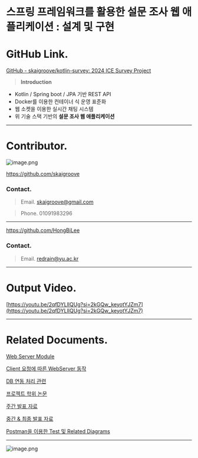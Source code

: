 # 스프링 프레임워크를 활용한 설문 조사 웹 애플리케이션 : 설계 및 구현

# **GitHub Link.**

[GitHub - skaigroove/kotlin-survey: 2024 ICE Survey Project](https://github.com/skaigroove/kotlin-survey)

> **Introduction**
> 
- Kotlin / Spring boot / JPA 기반 REST API
- Docker를 이용한 컨테이너 식 운영 표준화
- 웹 소켓을 이용한 실시간 채팅 시스템
- 위 기술 스택 기반의 **설문 조사 웹 애플리케이션**

---

# Contributor.

![image.png](%E1%84%89%E1%85%B3%E1%84%91%E1%85%B3%E1%84%85%E1%85%B5%E1%86%BC%20%E1%84%91%E1%85%B3%E1%84%85%E1%85%A6%E1%84%8B%E1%85%B5%E1%86%B7%E1%84%8B%E1%85%AF%E1%84%8F%E1%85%B3%E1%84%85%E1%85%B3%E1%86%AF%20%E1%84%92%E1%85%AA%E1%86%AF%E1%84%8B%E1%85%AD%E1%86%BC%E1%84%92%E1%85%A1%E1%86%AB%20%E1%84%89%E1%85%A5%E1%86%AF%E1%84%86%E1%85%AE%E1%86%AB%20%E1%84%8C%E1%85%A9%E1%84%89%E1%85%A1%20%E1%84%8B%E1%85%B0%E1%86%B8%20%E1%84%8B%200c10449ce374413686f46bcbc23cd19c/image.png)

https://github.com/skaigroove

### **Contact.**

> Email. skaigroove@gmail.com
> 

> Phone. 01091983296
> 

---

https://github.com/HongBiLee

### **Contact.**

> Email. redrain@yu.ac.kr
> 

---

# Output Video.

[https://youtu.be/2qfDYLlIQUg?si=2kGQw_keyotYJZm7](https://youtu.be/2qfDYLlIQUg?si=2kGQw_keyotYJZm7)

---

# Related Documents.

[Web Server Module](%E1%84%89%E1%85%B3%E1%84%91%E1%85%B3%E1%84%85%E1%85%B5%E1%86%BC%20%E1%84%91%E1%85%B3%E1%84%85%E1%85%A6%E1%84%8B%E1%85%B5%E1%86%B7%E1%84%8B%E1%85%AF%E1%84%8F%E1%85%B3%E1%84%85%E1%85%B3%E1%86%AF%20%E1%84%92%E1%85%AA%E1%86%AF%E1%84%8B%E1%85%AD%E1%86%BC%E1%84%92%E1%85%A1%E1%86%AB%20%E1%84%89%E1%85%A5%E1%86%AF%E1%84%86%E1%85%AE%E1%86%AB%20%E1%84%8C%E1%85%A9%E1%84%89%E1%85%A1%20%E1%84%8B%E1%85%B0%E1%86%B8%20%E1%84%8B%200c10449ce374413686f46bcbc23cd19c/Web%20Server%20Module%20b8ecb41422d442b38009ce85e444a059.md)

[Client 요청에 따른 WebServer 동작](%E1%84%89%E1%85%B3%E1%84%91%E1%85%B3%E1%84%85%E1%85%B5%E1%86%BC%20%E1%84%91%E1%85%B3%E1%84%85%E1%85%A6%E1%84%8B%E1%85%B5%E1%86%B7%E1%84%8B%E1%85%AF%E1%84%8F%E1%85%B3%E1%84%85%E1%85%B3%E1%86%AF%20%E1%84%92%E1%85%AA%E1%86%AF%E1%84%8B%E1%85%AD%E1%86%BC%E1%84%92%E1%85%A1%E1%86%AB%20%E1%84%89%E1%85%A5%E1%86%AF%E1%84%86%E1%85%AE%E1%86%AB%20%E1%84%8C%E1%85%A9%E1%84%89%E1%85%A1%20%E1%84%8B%E1%85%B0%E1%86%B8%20%E1%84%8B%200c10449ce374413686f46bcbc23cd19c/Client%20%E1%84%8B%E1%85%AD%E1%84%8E%E1%85%A5%E1%86%BC%E1%84%8B%E1%85%A6%20%E1%84%84%E1%85%A1%E1%84%85%E1%85%B3%E1%86%AB%20WebServer%20%E1%84%83%E1%85%A9%E1%86%BC%E1%84%8C%E1%85%A1%E1%86%A8%203856084035b34cdaa8cef708dea32e97.md)

[DB 연동 처리 관련](%E1%84%89%E1%85%B3%E1%84%91%E1%85%B3%E1%84%85%E1%85%B5%E1%86%BC%20%E1%84%91%E1%85%B3%E1%84%85%E1%85%A6%E1%84%8B%E1%85%B5%E1%86%B7%E1%84%8B%E1%85%AF%E1%84%8F%E1%85%B3%E1%84%85%E1%85%B3%E1%86%AF%20%E1%84%92%E1%85%AA%E1%86%AF%E1%84%8B%E1%85%AD%E1%86%BC%E1%84%92%E1%85%A1%E1%86%AB%20%E1%84%89%E1%85%A5%E1%86%AF%E1%84%86%E1%85%AE%E1%86%AB%20%E1%84%8C%E1%85%A9%E1%84%89%E1%85%A1%20%E1%84%8B%E1%85%B0%E1%86%B8%20%E1%84%8B%200c10449ce374413686f46bcbc23cd19c/DB%20%E1%84%8B%E1%85%A7%E1%86%AB%E1%84%83%E1%85%A9%E1%86%BC%20%E1%84%8E%E1%85%A5%E1%84%85%E1%85%B5%20%E1%84%80%E1%85%AA%E1%86%AB%E1%84%85%E1%85%A7%E1%86%AB%20d2cd286160f74240a970ccf0ed26ee8e.md)

[프로젝트 학위 논문](%E1%84%89%E1%85%B3%E1%84%91%E1%85%B3%E1%84%85%E1%85%B5%E1%86%BC%20%E1%84%91%E1%85%B3%E1%84%85%E1%85%A6%E1%84%8B%E1%85%B5%E1%86%B7%E1%84%8B%E1%85%AF%E1%84%8F%E1%85%B3%E1%84%85%E1%85%B3%E1%86%AF%20%E1%84%92%E1%85%AA%E1%86%AF%E1%84%8B%E1%85%AD%E1%86%BC%E1%84%92%E1%85%A1%E1%86%AB%20%E1%84%89%E1%85%A5%E1%86%AF%E1%84%86%E1%85%AE%E1%86%AB%20%E1%84%8C%E1%85%A9%E1%84%89%E1%85%A1%20%E1%84%8B%E1%85%B0%E1%86%B8%20%E1%84%8B%200c10449ce374413686f46bcbc23cd19c/%E1%84%91%E1%85%B3%E1%84%85%E1%85%A9%E1%84%8C%E1%85%A6%E1%86%A8%E1%84%90%E1%85%B3%20%E1%84%92%E1%85%A1%E1%86%A8%E1%84%8B%E1%85%B1%20%E1%84%82%E1%85%A9%E1%86%AB%E1%84%86%E1%85%AE%E1%86%AB%207084c6abf6ad4e3283c08a92b7af4786.md)

[주간 발표 자료](%E1%84%89%E1%85%B3%E1%84%91%E1%85%B3%E1%84%85%E1%85%B5%E1%86%BC%20%E1%84%91%E1%85%B3%E1%84%85%E1%85%A6%E1%84%8B%E1%85%B5%E1%86%B7%E1%84%8B%E1%85%AF%E1%84%8F%E1%85%B3%E1%84%85%E1%85%B3%E1%86%AF%20%E1%84%92%E1%85%AA%E1%86%AF%E1%84%8B%E1%85%AD%E1%86%BC%E1%84%92%E1%85%A1%E1%86%AB%20%E1%84%89%E1%85%A5%E1%86%AF%E1%84%86%E1%85%AE%E1%86%AB%20%E1%84%8C%E1%85%A9%E1%84%89%E1%85%A1%20%E1%84%8B%E1%85%B0%E1%86%B8%20%E1%84%8B%200c10449ce374413686f46bcbc23cd19c/%E1%84%8C%E1%85%AE%E1%84%80%E1%85%A1%E1%86%AB%20%E1%84%87%E1%85%A1%E1%86%AF%E1%84%91%E1%85%AD%20%E1%84%8C%E1%85%A1%E1%84%85%E1%85%AD%20cea74d66a72a420297eeef92ada835b6.md)

[중간 & 최종 발표 자료](%E1%84%89%E1%85%B3%E1%84%91%E1%85%B3%E1%84%85%E1%85%B5%E1%86%BC%20%E1%84%91%E1%85%B3%E1%84%85%E1%85%A6%E1%84%8B%E1%85%B5%E1%86%B7%E1%84%8B%E1%85%AF%E1%84%8F%E1%85%B3%E1%84%85%E1%85%B3%E1%86%AF%20%E1%84%92%E1%85%AA%E1%86%AF%E1%84%8B%E1%85%AD%E1%86%BC%E1%84%92%E1%85%A1%E1%86%AB%20%E1%84%89%E1%85%A5%E1%86%AF%E1%84%86%E1%85%AE%E1%86%AB%20%E1%84%8C%E1%85%A9%E1%84%89%E1%85%A1%20%E1%84%8B%E1%85%B0%E1%86%B8%20%E1%84%8B%200c10449ce374413686f46bcbc23cd19c/%E1%84%8C%E1%85%AE%E1%86%BC%E1%84%80%E1%85%A1%E1%86%AB%20&%20%E1%84%8E%E1%85%AC%E1%84%8C%E1%85%A9%E1%86%BC%20%E1%84%87%E1%85%A1%E1%86%AF%E1%84%91%E1%85%AD%20%E1%84%8C%E1%85%A1%E1%84%85%E1%85%AD%20b960d77f05cb42e2a38cf24ab938fd4f.md)

[Postman을 이용한 Test 및 Related Diagrams](%E1%84%89%E1%85%B3%E1%84%91%E1%85%B3%E1%84%85%E1%85%B5%E1%86%BC%20%E1%84%91%E1%85%B3%E1%84%85%E1%85%A6%E1%84%8B%E1%85%B5%E1%86%B7%E1%84%8B%E1%85%AF%E1%84%8F%E1%85%B3%E1%84%85%E1%85%B3%E1%86%AF%20%E1%84%92%E1%85%AA%E1%86%AF%E1%84%8B%E1%85%AD%E1%86%BC%E1%84%92%E1%85%A1%E1%86%AB%20%E1%84%89%E1%85%A5%E1%86%AF%E1%84%86%E1%85%AE%E1%86%AB%20%E1%84%8C%E1%85%A9%E1%84%89%E1%85%A1%20%E1%84%8B%E1%85%B0%E1%86%B8%20%E1%84%8B%200c10449ce374413686f46bcbc23cd19c/Postman%E1%84%8B%E1%85%B3%E1%86%AF%20%E1%84%8B%E1%85%B5%E1%84%8B%E1%85%AD%E1%86%BC%E1%84%92%E1%85%A1%E1%86%AB%20Test%20%E1%84%86%E1%85%B5%E1%86%BE%20Related%20Diagrams%202f909d911dea4bddb81c625b08a89472.md)

---

![image.png](%E1%84%89%E1%85%B3%E1%84%91%E1%85%B3%E1%84%85%E1%85%B5%E1%86%BC%20%E1%84%91%E1%85%B3%E1%84%85%E1%85%A6%E1%84%8B%E1%85%B5%E1%86%B7%E1%84%8B%E1%85%AF%E1%84%8F%E1%85%B3%E1%84%85%E1%85%B3%E1%86%AF%20%E1%84%92%E1%85%AA%E1%86%AF%E1%84%8B%E1%85%AD%E1%86%BC%E1%84%92%E1%85%A1%E1%86%AB%20%E1%84%89%E1%85%A5%E1%86%AF%E1%84%86%E1%85%AE%E1%86%AB%20%E1%84%8C%E1%85%A9%E1%84%89%E1%85%A1%20%E1%84%8B%E1%85%B0%E1%86%B8%20%E1%84%8B%200c10449ce374413686f46bcbc23cd19c/image%201.png)